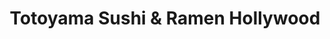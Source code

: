 ---
layout: place
title: "Totoyama Sushi & Ramen Hollywood"
permalink: /california/los-angeles/totoyama-sushi-ramen-hollywood.html
stateAbbr: CA
stateName: California
cityName: Los Angeles
seo:
  name: "Totoyama Sushi & Ramen Hollywood"
  type: Restaurant
  links: https://www.totoyamasushi.com/
description: "Compact option for sushi, ramen, Japanese classics or an omakase tasting menu with beer & wine. Totoyama Sushi & Ramen Hollywood serves delicious sushi in Los Angeles, California. Try fresh Japanese dishes for a great dining experience. Available for takeout, delivery, lunch, and dinner."
place_id: ChIJJetq1HG_woAR0TzOtLw6fK8
photos:
  - name: >-
      places/ChIJJetq1HG_woAR0TzOtLw6fK8/photos/AeeoHcJAi7WEOzGpajneiJacufrOAmbD3Dd6uh4a3s8cm-Co66LTbzvMozvSmAdVwjFvQIwKA3GT2Uh-Y0l8TuQh6PcjgG5ew2uno8sDHhl7jP9-vq3lfZp-QQPiWKYcHUqz46tULh6ZwMkQ1yCp1VLPTdIle3LNm1Zn3vUu9ANpFrWbKXevOXDrdwd9I6nF6cGBtf1_D5D9dMuJlHDyod3sQ-LrnWWaK0d5qXOuQm2nDTqcaTP2a44CO5e7XW-8LY6HYoaWB8YD0n5JgGLqtYj7MwXEa81z6K-KRqjtS4mFJu_-RQ
    widthPx: 4800
    heightPx: 3203
    authorAttributions:
      - displayName: Totoyama Sushi & Ramen Hollywood
        uri: https://maps.google.com/maps/contrib/101967078700096307401
        photoUri: >-
          https://lh3.googleusercontent.com/a-/ALV-UjVX2nalWyCk2bo_fU1jublQv4oTZB5WZw8AotdPotvrOmaO1Ug=s100-p-k-no-mo
    flagContentUri: >-
      https://www.google.com/local/imagery/report/?cb_client=maps_api_places.places_api&image_key=!1e10!2sAF1QipM1YqCCNegwLYIJPG-D9wODRSrIS7yKEA0yhTqi&hl=en-US
    googleMapsUri: >-
      https://www.google.com/maps/place//data=!3m4!1e2!3m2!1sAF1QipM1YqCCNegwLYIJPG-D9wODRSrIS7yKEA0yhTqi!2e10!4m2!3m1!1s0x80c2bf71d46aeb25:0xaf7c3abcb4ce3cd1
  - name: >-
      places/ChIJJetq1HG_woAR0TzOtLw6fK8/photos/AeeoHcKwpZnBJXJeQuGuWgqlmHTwFR3IoFRTz_OoAujDZhki2GUUR-Dj8LRpqKQUcAU087MEoHBYI41A0oyZF7gHsO-zQ2fJzqALmmHcBxZhPvqSCvy0takoldnHOZUPuhSdAYIAOcDQpfyi5a4MTBSxn9dIj2sL9BiQ_Iwe-DWxfeEt1JTCbienGaRyeij4_6GBhH6FQ2eERudEZ5OX8HL56nzZEcmES0GF15q--V3CJhdaEGgR1yNxcfK3umQyl3mqoP9FQJbr1drXsid6atM5W97W4ycZa1pJwMC-MtooId1uaw
    widthPx: 3200
    heightPx: 4800
    authorAttributions:
      - displayName: Totoyama Sushi & Ramen Hollywood
        uri: https://maps.google.com/maps/contrib/101967078700096307401
        photoUri: >-
          https://lh3.googleusercontent.com/a-/ALV-UjVX2nalWyCk2bo_fU1jublQv4oTZB5WZw8AotdPotvrOmaO1Ug=s100-p-k-no-mo
    flagContentUri: >-
      https://www.google.com/local/imagery/report/?cb_client=maps_api_places.places_api&image_key=!1e10!2sAF1QipPYUp8IidQea9wjVqnJyZep1ozaWq16-2ml5LWW&hl=en-US
    googleMapsUri: >-
      https://www.google.com/maps/place//data=!3m4!1e2!3m2!1sAF1QipPYUp8IidQea9wjVqnJyZep1ozaWq16-2ml5LWW!2e10!4m2!3m1!1s0x80c2bf71d46aeb25:0xaf7c3abcb4ce3cd1
  - name: >-
      places/ChIJJetq1HG_woAR0TzOtLw6fK8/photos/AeeoHcLqALox4A-bohQKTn7ZxihngdxPk2M1GMWacv1TAzXYTMj6hoZHYwC-zmNqKDrn0cYA7eNzv_0j5jLaJ6-RvA2PVAgqi2nbRcybhk5Hg93HOxDTjMOp2ldjsABs6ueLtaTGTXWCcWvqmo3vn7gP5n5Y6gz42_bLdTBfphz5cbFTXAeHzPChXGwxrYNPq1k71Qlf3jDYwESxIWvB7fh8M-BWVA3jIFVU_NbT_KTH5tTfJQezFhKW0xvSnGkNe195TvzhmgTrMwGWb5hMdDmGjj8JO0PWYfW13iRfHe7TvwuxZL5kxs3Lw7Y3e44DYiRIiULu9CShEyAxCslSNw_zUwa-f0jXJ0bJD8HSo-Eu29qshcUrvXPcNu8gChQ8AjwNm5PIQTyWUzF8WwL0xwEl5eVmP3Z9Nbg7wtQI8SIQiKFNfdA
    widthPx: 4032
    heightPx: 3024
    authorAttributions:
      - displayName: Zen Akire
        uri: https://maps.google.com/maps/contrib/107230863323201759374
        photoUri: >-
          https://lh3.googleusercontent.com/a-/ALV-UjVDAgwWc-I8mT1IyfL5ojDNhZUtTL_OYuDNIjIvdRaDmR1nBhmh=s100-p-k-no-mo
    flagContentUri: >-
      https://www.google.com/local/imagery/report/?cb_client=maps_api_places.places_api&image_key=!1e10!2sCIHM0ogKEICAgMCgqruc6gE&hl=en-US
    googleMapsUri: >-
      https://www.google.com/maps/place//data=!3m4!1e2!3m2!1sCIHM0ogKEICAgMCgqruc6gE!2e10!4m2!3m1!1s0x80c2bf71d46aeb25:0xaf7c3abcb4ce3cd1
  - name: >-
      places/ChIJJetq1HG_woAR0TzOtLw6fK8/photos/AeeoHcLmUJOM9o8zIkZ4gyN7pJWVUX2C9WBzutFhAOrER10VT-1G2S2YuxogxYbfh1Veu3yQRnba0_-pk3cbEmnOuwuk5nkY9YYLfSM1WJD53kvikMRDOTWTPwyVm3W_er4O5JaTYTJavc1JiRU5kokphEuaanNU-__ry01mRVkK-qIe9S6967FVJnw094ERNXn4tO01c-v6pEead19VxCkV_FzuC03od8z4NAoMZq7pQGW9W-3_ISYGb6yuwyx9julIOiQ9Q7g8pYcdNQnrr1vb6baXnvvUYcfrrGMAJpZLxiFPLHNH06CYR55aPPLPq2KSGIyMFIFdRnrg9ldfRiqXOyGMcsL0aTfNgeB7chVL36QYiLYzAVEp936HkabGQTVLlkOK6H6TSJD_1Csp4uH2HYXdJgYsnFxvrUO9ZLP4ZV5ReQ
    widthPx: 4800
    heightPx: 3202
    authorAttributions:
      - displayName: Royce Mathew
        uri: https://maps.google.com/maps/contrib/110965780602403380288
        photoUri: >-
          https://lh3.googleusercontent.com/a-/ALV-UjXQvcDX6zdi_cGpVVwb9ApMeXY-ZKx6Vnonq0tE5djRTOSxAkoO=s100-p-k-no-mo
    flagContentUri: >-
      https://www.google.com/local/imagery/report/?cb_client=maps_api_places.places_api&image_key=!1e10!2sCIHM0ogKEICAgIDzpdvLbw&hl=en-US
    googleMapsUri: >-
      https://www.google.com/maps/place//data=!3m4!1e2!3m2!1sCIHM0ogKEICAgIDzpdvLbw!2e10!4m2!3m1!1s0x80c2bf71d46aeb25:0xaf7c3abcb4ce3cd1
  - name: >-
      places/ChIJJetq1HG_woAR0TzOtLw6fK8/photos/AeeoHcK9cmDQUxCSDvT5uMFb6RZkKgcehd7cqbSVPTAj-b-YxD6DJMhTAqcrszuHq2xKT-Hp1JFOMdhaooqnZWRGiXw8t7E1Cf1RAX8BiVsVVdiwWKrArd2Kfg9n2OFHcpNw-qsyK1qZa_-QgvNocCIjIbH90dqu0MGL5hNIg5NVOS0b_b1AbopFHmfyAZvym30zgeIUoxzFW91kdd3SFHKTuDUB-ZWNbMdjJxHRJLwl9JVZTl2P85-Ehw3HquINgYlJNIoE2PILix4bXZBjTqAsClRmCtNhJwWu1y2bk1UkaIdGadrkidwikqCZSp7NlmDCnCMH4tptNSRBEenDNwdzHZxfHmNHaM1akbBB6JhqyNqwo_VJ5ai6w14BYu8xl7xP1HxyHbAeLRfbcimKiZtcvdaNiRQ4VCaz4imERWTG3_o67rk
    widthPx: 3024
    heightPx: 4032
    authorAttributions:
      - displayName: Boriykhon Sultonkhujaev
        uri: https://maps.google.com/maps/contrib/107464910977723315641
        photoUri: >-
          https://lh3.googleusercontent.com/a-/ALV-UjUaWViD_Jbgl3t3C-YRgDhBbBc6_Uq6JPdYAR3oRYjmWcP9DEAs=s100-p-k-no-mo
    flagContentUri: >-
      https://www.google.com/local/imagery/report/?cb_client=maps_api_places.places_api&image_key=!1e10!2sCIHM0ogKEICAgMCg49Sm5wE&hl=en-US
    googleMapsUri: >-
      https://www.google.com/maps/place//data=!3m4!1e2!3m2!1sCIHM0ogKEICAgMCg49Sm5wE!2e10!4m2!3m1!1s0x80c2bf71d46aeb25:0xaf7c3abcb4ce3cd1
  - name: >-
      places/ChIJJetq1HG_woAR0TzOtLw6fK8/photos/AeeoHcLEvJtW1CswLxZG1s0uVZjDRmJFDjlDU1olto3-eGPFFkLiHv_5VIpmYs-wwuomcVvrE4rtdHFRD4x8KP1Alq9wmj6D4onKr-i0uM1oFYRRxHeZYKO7lzGzY-TxJuFq5L2_xsimog82CEVxDSFcF4ovjOgfrd0ET6B6Se2p-6voZ3W-hvA3JrQ5x53SJZiPc15exr3gLUxgVnOZPNK96IseJn9Q08h_ZhPL1eNUjFfKLExXT_WreOXMFXbO6e6NgMNFZvAak_n_5n3-g6LXsa8TWkqLQL_K2j-Kg6ULeSPLxBwUdngH9GVWs3NOXzHAGLvEE78uZw2W9KPiIiVjXzMrXQdW1WGVfKmTb-uk91-JJqsWWr7JHusyetCTpTon-SA-YQ-wQTWUpMGUJaWvKXxt0nV-0Dg1-WX_bRRP3f4V1Q
    widthPx: 2932
    heightPx: 2690
    authorAttributions:
      - displayName: Sylvie DUTOT
        uri: https://maps.google.com/maps/contrib/117184673951514081415
        photoUri: >-
          https://lh3.googleusercontent.com/a/ACg8ocKm2R2DUzm1UYPfW46W3dbGt-z_izvNc7EV0TpqLoBNkDckGw=s100-p-k-no-mo
    flagContentUri: >-
      https://www.google.com/local/imagery/report/?cb_client=maps_api_places.places_api&image_key=!1e10!2sCIHM0ogKEICAgICRufOWBg&hl=en-US
    googleMapsUri: >-
      https://www.google.com/maps/place//data=!3m4!1e2!3m2!1sCIHM0ogKEICAgICRufOWBg!2e10!4m2!3m1!1s0x80c2bf71d46aeb25:0xaf7c3abcb4ce3cd1
  - name: >-
      places/ChIJJetq1HG_woAR0TzOtLw6fK8/photos/AeeoHcJ4WFx6uhzG9MJb_34sUv5KbO7pA_ipJVWUgo_qeFXybYps6ZKGy_nhiuf7GPb7CTlV6EoEYJXZQ4NWwbiMTuaM3ICn5VBqHT7HQjmS_BWEfAgqjrk7vWnIrFPOAhO-8EvcItBEwAixM_y4Rh8s3itPkcQIFtclZyz_uaSYajKHr2r9ueNXGjtNo40mynX8OZ8gU39QFQQLvpamBa_BvI63NwJXsth9qNsTJI5BSrMUk1EiaaPw_oUanPAa7aU6StKwqSI1Z02IzDoPsoDf9p2nu559CLwRBddMPyLkdJzmFJ0DA7WQaUdGTC8k14pkeGh6Hi2PgDUCR07dl6xR7lITN-wdOPtbMA25SLkMr-7Mx-te4h4d8SaTl2zI5QdimHiocLHGWNy0rcOFK78CVBUjln6UiXuzpmxuyEajhPp5Sg
    widthPx: 3024
    heightPx: 4032
    authorAttributions:
      - displayName: sofia sabadini
        uri: https://maps.google.com/maps/contrib/105619157942391179783
        photoUri: >-
          https://lh3.googleusercontent.com/a-/ALV-UjX0AgQLSqpRjLcQ5hncUTbA_TnHKS0bsLbz8RYDyEcxDsfqyxX8=s100-p-k-no-mo
    flagContentUri: >-
      https://www.google.com/local/imagery/report/?cb_client=maps_api_places.places_api&image_key=!1e10!2sCIHM0ogKEICAgICX68SBSw&hl=en-US
    googleMapsUri: >-
      https://www.google.com/maps/place//data=!3m4!1e2!3m2!1sCIHM0ogKEICAgICX68SBSw!2e10!4m2!3m1!1s0x80c2bf71d46aeb25:0xaf7c3abcb4ce3cd1
  - name: >-
      places/ChIJJetq1HG_woAR0TzOtLw6fK8/photos/AeeoHcKtv1Wr69Oywom3GfuFmM67DqUIc6h9ScBU1za3aw0rwuL55ZcBPXlxOVZO5t22s3H9b3yhnNkngUFnAvp928GB1UCAyax-2wVcYsrxU0Vsm6S38ZIlANUR-yG-InBM6tlGLo-use427CMxQWpO5cDxHSf9FPR1wKP-21NyCSKqLUe3DDoeTQzmiiGzbpvw_lqbOgY8a_pwK8dAkbyHwxQnvfoDoHKs3catyxDKKuR1W80e0-qHARFbG4I7sXId6PMwMSaQj6gXqTy5UGxJc-dkKwKZKhpPUvBMgRDR9One1FJJ182T5Z_9vV8zRvcPR_RJMbkqIXbOoR127Qe9cWvg7G4tTI22ymsJ70UKTEDcBiWe9hhzxbbMq5M1UdRfULZSnETN5GKWLa8inMtxFxxgmN1P74w7yHYUixF8ZRGUbQ
    widthPx: 4800
    heightPx: 3201
    authorAttributions:
      - displayName: Royce Mathew
        uri: https://maps.google.com/maps/contrib/110965780602403380288
        photoUri: >-
          https://lh3.googleusercontent.com/a-/ALV-UjXQvcDX6zdi_cGpVVwb9ApMeXY-ZKx6Vnonq0tE5djRTOSxAkoO=s100-p-k-no-mo
    flagContentUri: >-
      https://www.google.com/local/imagery/report/?cb_client=maps_api_places.places_api&image_key=!1e10!2sCIHM0ogKEICAgIDzpdvXLg&hl=en-US
    googleMapsUri: >-
      https://www.google.com/maps/place//data=!3m4!1e2!3m2!1sCIHM0ogKEICAgIDzpdvXLg!2e10!4m2!3m1!1s0x80c2bf71d46aeb25:0xaf7c3abcb4ce3cd1
  - name: >-
      places/ChIJJetq1HG_woAR0TzOtLw6fK8/photos/AeeoHcKFukSejdK80zvldbHzUP_bczgPUchLQb5608LFcdBAft7702tcyvCvKqfja6kSIobCC7nJXtM0C9C755olpGKyxmtu_GzoEIjz6jiVePRfgCPeRTu4sN_c_p_X1AYh22ng6AvVymqjsXx40yQ2Gx7GoKQ2dcGIQRjcyNpC7do5ZsCQk2jl0FCqfjkY4xmd_2TKotZrACTWBIk-Mcy_jghXF7nmAw1G09vZkneMAEjpE6tBYLsnw4xsPCnfgTkcWeR75FWcOcjJO2ojGimq864FaF6-pllhB70aXeDzMgupkW_7H2T68B0gicXY6jo8ewrW2thjzKStzKWvF26uNr8fLENigcNtN8Ds18eLcX0ODoKpafhVBO3V5Uv9_7Y5hjaGAlnKhEBLL9G9x_ValmKroyCTbTCAuK7Lv6XjKpRPjLKB
    widthPx: 4800
    heightPx: 2700
    authorAttributions:
      - displayName: Jackson Longan
        uri: https://maps.google.com/maps/contrib/108136555990475173578
        photoUri: >-
          https://lh3.googleusercontent.com/a-/ALV-UjVUTRMK2yXVKT3xJydHY-TWB5aDkME0Tf09RXhl-hCyFb2x2CUgzw=s100-p-k-no-mo
    flagContentUri: >-
      https://www.google.com/local/imagery/report/?cb_client=maps_api_places.places_api&image_key=!1e10!2sCIHM0ogKEICAgIDrhN2s_gE&hl=en-US
    googleMapsUri: >-
      https://www.google.com/maps/place//data=!3m4!1e2!3m2!1sCIHM0ogKEICAgIDrhN2s_gE!2e10!4m2!3m1!1s0x80c2bf71d46aeb25:0xaf7c3abcb4ce3cd1
  - name: >-
      places/ChIJJetq1HG_woAR0TzOtLw6fK8/photos/AeeoHcIsp01CgK96ntHPzzyFP0CKHc3cP5WChVKAz-DjFNHP5W_Fu6coav7IiEiiOzyrOx62LyIV3T6-_ci-fB1kCkPUMekgE6faYGK90wbd-DtcZVid0PcmUm6OY-td-rrxRnI_DaGq_DhOv2qBV-ZegAyTRtz_os4H54Nt1qr28UJ9sQ9dHGj6SZdyFa7fBYHexnyVvQ-3Xv81bM1S4pfktKJi5WFyp6NXNjbonkYTTXlFqg0liTy19xtdbgy_0E6boZsnNIKZMiFFOUJlI1yaQkolw1S9dg2RvVYb1zCgYMx78cI_LhZZXsFbxiZqTh59afX0LrmI3eXffXPtP5CFtk811Fb3cTg9d28shoe8Ntr2ov9TYV3igCNPkssaI4lWm-4Z8o3pXV1vtfwODg09jN74UFYSoOsA3FoGczhr_fbPBQ
    widthPx: 4000
    heightPx: 3000
    authorAttributions:
      - displayName: Cigal Shaham
        uri: https://maps.google.com/maps/contrib/110571857230391895596
        photoUri: >-
          https://lh3.googleusercontent.com/a-/ALV-UjVbDVn-9lHZuNbdSAYhOUWbE10W-L8bGHzM013Cc-lKWEFQgAr3yA=s100-p-k-no-mo
    flagContentUri: >-
      https://www.google.com/local/imagery/report/?cb_client=maps_api_places.places_api&image_key=!1e10!2sCIHM0ogKEICAgICf_5KXag&hl=en-US
    googleMapsUri: >-
      https://www.google.com/maps/place//data=!3m4!1e2!3m2!1sCIHM0ogKEICAgICf_5KXag!2e10!4m2!3m1!1s0x80c2bf71d46aeb25:0xaf7c3abcb4ce3cd1
address: 6201 Hollywood Blvd Suite 118, Los Angeles, CA 90028, USA
street: 6201 Hollywood Blvd Suite 118
city: Los Angeles
state: CA
zip: '90028'
country: USA
neighborhood: Central LA
latitude: '34.101882'
longitude: '-118.324576'
accessibility_options:
  wheelchairAccessibleEntrance: true
  wheelchairAccessibleRestroom: true
  wheelchairAccessibleSeating: true
business_status: OPERATIONAL
name: Totoyama Sushi & Ramen Hollywood
google_maps_links:
  directionsUri: >-
    https://www.google.com/maps/dir//''/data=!4m7!4m6!1m1!4e2!1m2!1m1!1s0x80c2bf71d46aeb25:0xaf7c3abcb4ce3cd1!3e0
  placeUri: https://maps.google.com/?cid=12645046435911187665
  writeAReviewUri: >-
    https://www.google.com/maps/place//data=!4m3!3m2!1s0x80c2bf71d46aeb25:0xaf7c3abcb4ce3cd1!12e1
  reviewsUri: >-
    https://www.google.com/maps/place//data=!4m4!3m3!1s0x80c2bf71d46aeb25:0xaf7c3abcb4ce3cd1!9m1!1b1
  photosUri: >-
    https://www.google.com/maps/place//data=!4m3!3m2!1s0x80c2bf71d46aeb25:0xaf7c3abcb4ce3cd1!10e5
primary_type: Sushi Restaurant
opening_hours:
  regular: null
  current: null
secondary_opening_hours:
  regular:
    weekdayDescriptions: null
    type: null
  current:
    weekdayDescriptions: null
    type: null
phone: (323) 791-7791
price_level: null
price_range: $20 &ndash; $30
rating: '4.2'
rating_count: 0
website: https://www.totoyamasushi.com/
reviews:
  - name: >-
      places/ChIJJetq1HG_woAR0TzOtLw6fK8/reviews/ChZDSUhNMG9nS0VJQ0FnTUNnNDlTbVJ3EAE
    relativePublishTimeDescription: a month ago
    rating: 5
    text:
      text: >-
        I had an outstanding experience at Totoyama Sushi & Ramen in Hollywood —
        hands down, some of the best sushi I’ve ever had!


        The quality and freshness of the rolls were simply incredible. Every
        bite was packed with flavor, and you could really taste how fresh the
        seafood was. We ordered a roll with eel, and to my surprise, the eel
        portion was three times larger than the rice — something you rarely see,
        especially in the U.S. The portions overall were huge — definitely
        generous enough to satisfy any sushi lover.


        The presentation was also impressive, with a diverse and creative
        arrangement that made the dishes look just as good as they tasted.


        Now, let’s talk about the prices — they were shockingly low! I honestly
        didn’t expect to find such high-quality seafood at such affordable
        prices in America. It felt like an absolute steal for the kind of meal
        we had.


        A special mention goes to the chef, who not only prepared everything
        super quickly but also took the time to guide us through the menu. He
        was incredibly helpful, pointing out which rolls were made exclusively
        with seafood and which ones might be prepared alongside non-halal
        ingredients — something I really appreciated.
      languageCode: en
    originalText:
      text: >-
        I had an outstanding experience at Totoyama Sushi & Ramen in Hollywood —
        hands down, some of the best sushi I’ve ever had!


        The quality and freshness of the rolls were simply incredible. Every
        bite was packed with flavor, and you could really taste how fresh the
        seafood was. We ordered a roll with eel, and to my surprise, the eel
        portion was three times larger than the rice — something you rarely see,
        especially in the U.S. The portions overall were huge — definitely
        generous enough to satisfy any sushi lover.


        The presentation was also impressive, with a diverse and creative
        arrangement that made the dishes look just as good as they tasted.


        Now, let’s talk about the prices — they were shockingly low! I honestly
        didn’t expect to find such high-quality seafood at such affordable
        prices in America. It felt like an absolute steal for the kind of meal
        we had.


        A special mention goes to the chef, who not only prepared everything
        super quickly but also took the time to guide us through the menu. He
        was incredibly helpful, pointing out which rolls were made exclusively
        with seafood and which ones might be prepared alongside non-halal
        ingredients — something I really appreciated.
      languageCode: en
    authorAttribution:
      displayName: Boriykhon Sultonkhujaev
      uri: https://www.google.com/maps/contrib/107464910977723315641/reviews
      photoUri: >-
        https://lh3.googleusercontent.com/a-/ALV-UjUaWViD_Jbgl3t3C-YRgDhBbBc6_Uq6JPdYAR3oRYjmWcP9DEAs=s128-c0x00000000-cc-rp-mo-ba3
    publishTime: '2025-02-20T11:26:46.651931Z'
    flagContentUri: >-
      https://www.google.com/local/review/rap/report?postId=ChZDSUhNMG9nS0VJQ0FnTUNnNDlTbVJ3EAE&d=17924085&t=1
    googleMapsUri: >-
      https://www.google.com/maps/reviews/data=!4m6!14m5!1m4!2m3!1sChZDSUhNMG9nS0VJQ0FnTUNnNDlTbVJ3EAE!2m1!1s0x80c2bf71d46aeb25:0xaf7c3abcb4ce3cd1
  - name: >-
      places/ChIJJetq1HG_woAR0TzOtLw6fK8/reviews/ChdDSUhNMG9nS0VJQ0FnTUR3NHFHU25BRRAB
    relativePublishTimeDescription: 2 weeks ago
    rating: 5
    text:
      text: >-
        I must stop if you’re in the area, a nice hidden gem tucked away in the
        city! The service was amazing and they definitely made me feel at home
        for the 30 minutes. I was there.

        My friend and I enjoyed these delicious sake martinis! Which I never
        knew were a thing? And they were so delicious! Decided to grab a little
        sushi appetizer ( the spider roll) WOW ! I definitely will be coming
        back here with my girlfriends!
      languageCode: en
    originalText:
      text: >-
        I must stop if you’re in the area, a nice hidden gem tucked away in the
        city! The service was amazing and they definitely made me feel at home
        for the 30 minutes. I was there.

        My friend and I enjoyed these delicious sake martinis! Which I never
        knew were a thing? And they were so delicious! Decided to grab a little
        sushi appetizer ( the spider roll) WOW ! I definitely will be coming
        back here with my girlfriends!
      languageCode: en
    authorAttribution:
      displayName: Nova Giacalone
      uri: https://www.google.com/maps/contrib/103502794026354383942/reviews
      photoUri: >-
        https://lh3.googleusercontent.com/a-/ALV-UjXRHTEjwlhNo5ORoK3fO3-7_eJB902rfZW8B0fsXnzzHyPerBk=s128-c0x00000000-cc-rp-mo-ba4
    publishTime: '2025-03-24T23:41:42.298305Z'
    flagContentUri: >-
      https://www.google.com/local/review/rap/report?postId=ChdDSUhNMG9nS0VJQ0FnTUR3NHFHU25BRRAB&d=17924085&t=1
    googleMapsUri: >-
      https://www.google.com/maps/reviews/data=!4m6!14m5!1m4!2m3!1sChdDSUhNMG9nS0VJQ0FnTUR3NHFHU25BRRAB!2m1!1s0x80c2bf71d46aeb25:0xaf7c3abcb4ce3cd1
  - name: >-
      places/ChIJJetq1HG_woAR0TzOtLw6fK8/reviews/ChZDSUhNMG9nS0VJQ0FnTUN3XzduakF3EAE
    relativePublishTimeDescription: 3 weeks ago
    rating: 4
    text:
      text: >-
        As Aussies travelling in America, sometimes you just need a quiet
        evening without having to reciprocate high energy service. This was the
        comforting meal with polite service we needed. The food felt healthy and
        the service allowed us to feel comfortable in our own space.
      languageCode: en
    originalText:
      text: >-
        As Aussies travelling in America, sometimes you just need a quiet
        evening without having to reciprocate high energy service. This was the
        comforting meal with polite service we needed. The food felt healthy and
        the service allowed us to feel comfortable in our own space.
      languageCode: en
    authorAttribution:
      displayName: Fel Adi
      uri: https://www.google.com/maps/contrib/113206255500961757747/reviews
      photoUri: >-
        https://lh3.googleusercontent.com/a-/ALV-UjX0YKU7o2NkN0qSqYLOFoPhh_i-DcPOYftReAbvqsYtKR1VHng=s128-c0x00000000-cc-rp-mo-ba3
    publishTime: '2025-03-22T11:35:54.708640Z'
    flagContentUri: >-
      https://www.google.com/local/review/rap/report?postId=ChZDSUhNMG9nS0VJQ0FnTUN3XzduakF3EAE&d=17924085&t=1
    googleMapsUri: >-
      https://www.google.com/maps/reviews/data=!4m6!14m5!1m4!2m3!1sChZDSUhNMG9nS0VJQ0FnTUN3XzduakF3EAE!2m1!1s0x80c2bf71d46aeb25:0xaf7c3abcb4ce3cd1
  - name: >-
      places/ChIJJetq1HG_woAR0TzOtLw6fK8/reviews/ChdDSUhNMG9nS0VJQ0FnSURYb2JIRHZnRRAB
    relativePublishTimeDescription: a month ago
    rating: 5
    text:
      text: >-
        A Hidden Gem on Hollywood Boulevard – Fresh Food and Exceptional
        Service!


        I had the pleasure of dining at Totoyama Sushi and Ramen on Hollywood
        Boulevard, and it was a great experience! From the moment I walked in, I
        was greeted with warm smiles and attentive service. The staff was
        friendly, knowledgeable about the menu, and made excellent
        recommendations.


        The food was absolutely top-notch. The sushi was incredibly fresh, with
        each piece crafted to perfection. The sashimi practically melted in my
        mouth, and the rolls were flavorful and beautifully presented. I also
        tried their ramen, and it was rich, savory, and perfectly
        balanced—comfort food at its finest.


        What stood out most was the attention to detail. From the quality of the
        ingredients to the presentation, it’s clear Totoyama takes pride in
        every dish they serve. The atmosphere was cozy yet modern, making it a
        great spot for both casual meals and special occasions.


        If you’re in Hollywood and craving fresh sushi or hearty ramen, I highly
        recommend stopping by Totoyama. You won’t be disappointed!
      languageCode: en
    originalText:
      text: >-
        A Hidden Gem on Hollywood Boulevard – Fresh Food and Exceptional
        Service!


        I had the pleasure of dining at Totoyama Sushi and Ramen on Hollywood
        Boulevard, and it was a great experience! From the moment I walked in, I
        was greeted with warm smiles and attentive service. The staff was
        friendly, knowledgeable about the menu, and made excellent
        recommendations.


        The food was absolutely top-notch. The sushi was incredibly fresh, with
        each piece crafted to perfection. The sashimi practically melted in my
        mouth, and the rolls were flavorful and beautifully presented. I also
        tried their ramen, and it was rich, savory, and perfectly
        balanced—comfort food at its finest.


        What stood out most was the attention to detail. From the quality of the
        ingredients to the presentation, it’s clear Totoyama takes pride in
        every dish they serve. The atmosphere was cozy yet modern, making it a
        great spot for both casual meals and special occasions.


        If you’re in Hollywood and craving fresh sushi or hearty ramen, I highly
        recommend stopping by Totoyama. You won’t be disappointed!
      languageCode: en
    authorAttribution:
      displayName: Nutri Steph
      uri: https://www.google.com/maps/contrib/106516891611006344793/reviews
      photoUri: >-
        https://lh3.googleusercontent.com/a-/ALV-UjUPGVQwBgjAGblI1kQJiD-q4_gX1j_lOnQOKAxLNFZVg5I4dbCh=s128-c0x00000000-cc-rp-mo-ba5
    publishTime: '2025-02-25T22:36:23.060215Z'
    flagContentUri: >-
      https://www.google.com/local/review/rap/report?postId=ChdDSUhNMG9nS0VJQ0FnSURYb2JIRHZnRRAB&d=17924085&t=1
    googleMapsUri: >-
      https://www.google.com/maps/reviews/data=!4m6!14m5!1m4!2m3!1sChdDSUhNMG9nS0VJQ0FnSURYb2JIRHZnRRAB!2m1!1s0x80c2bf71d46aeb25:0xaf7c3abcb4ce3cd1
  - name: >-
      places/ChIJJetq1HG_woAR0TzOtLw6fK8/reviews/ChZDSUhNMG9nS0VJQ0FnSUNmXzVLWENnEAE
    relativePublishTimeDescription: 3 months ago
    rating: 5
    text:
      text: >-
        Great place for a meal before a show at the Pantages,but give yourself
        time since it tends to be packed in the 2 hours before shows. They're
        great about being fast. Also fabulous with food allergies!
      languageCode: en
    originalText:
      text: >-
        Great place for a meal before a show at the Pantages,but give yourself
        time since it tends to be packed in the 2 hours before shows. They're
        great about being fast. Also fabulous with food allergies!
      languageCode: en
    authorAttribution:
      displayName: Cigal Shaham
      uri: https://www.google.com/maps/contrib/110571857230391895596/reviews
      photoUri: >-
        https://lh3.googleusercontent.com/a-/ALV-UjVbDVn-9lHZuNbdSAYhOUWbE10W-L8bGHzM013Cc-lKWEFQgAr3yA=s128-c0x00000000-cc-rp-mo-ba6
    publishTime: '2025-01-03T05:15:25.777664Z'
    flagContentUri: >-
      https://www.google.com/local/review/rap/report?postId=ChZDSUhNMG9nS0VJQ0FnSUNmXzVLWENnEAE&d=17924085&t=1
    googleMapsUri: >-
      https://www.google.com/maps/reviews/data=!4m6!14m5!1m4!2m3!1sChZDSUhNMG9nS0VJQ0FnSUNmXzVLWENnEAE!2m1!1s0x80c2bf71d46aeb25:0xaf7c3abcb4ce3cd1
parking_options:
  freeParkingLot: false
  paidParkingLot: true
  freeStreetParking: false
  paidStreetParking: true
  valetParking: true
  freeGarageParking: false
  paidGarageParking: true
payment_options:
  acceptsCreditCards: true
  acceptsDebitCards: true
  acceptsCashOnly: false
  acceptsNfc: true
allow_dogs: null
curbside_pickup: null
delivery: true
dine_in: true
good_for_children: true
good_for_groups: null
good_for_sports: false
live_music: false
menu_for_children: true
outdoor_seating: true
reservable: true
restroom: true
serves_beer: true
serves_breakfast: null
serves_brunch: false
serves_cocktails: true
serves_coffee: false
serves_dinner: true
serves_dessert: true
serves_lunch: true
serves_vegetarian_food: true
serves_wine: true
takeout: true
update_category: essentials
summary: >-
  Compact option for sushi, ramen, Japanese classics or an omakase tasting menu
  with beer & wine.

---